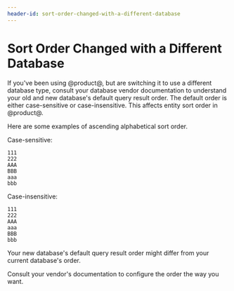 ```yaml
---
header-id: sort-order-changed-with-a-different-database
---
```


# Sort Order Changed with a Different Database

If you've been using @product@, but are switching it to use a different database
type, consult your database vendor documentation to understand your old and new
database's default query result order. The default order is either
case-sensitive or case-insensitive. This affects entity sort order in @product@.

Here are some examples of ascending alphabetical sort order. 

Case-sensitive:

    111
    222
    AAA
    BBB
    aaa
    bbb

Case-insensitive:

    111
    222
    AAA
    aaa
    BBB
    bbb

Your new database's default query result order might differ from your current
database's order. 

Consult your vendor's documentation to configure the order the way you want. 
